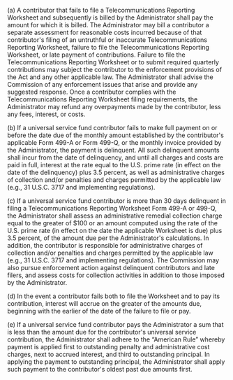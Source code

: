 (a) A contributor that fails to file a Telecommunications Reporting Worksheet and subsequently is billed by the Administrator shall pay the amount for which it is billed. The Administrator may bill a contributor a separate assessment for reasonable costs incurred because of that contributor's filing of an untruthful or inaccurate Telecommunications Reporting Worksheet, failure to file the Telecommunications Reporting Worksheet, or late payment of contributions. Failure to file the Telecommunications Reporting Worksheet or to submit required quarterly contributions may subject the contributor to the enforcement provisions of the Act and any other applicable law. The Administrator shall advise the Commission of any enforcement issues that arise and provide any suggested response. Once a contributor complies with the Telecommunications Reporting Worksheet filing requirements, the Administrator may refund any overpayments made by the contributor, less any fees, interest, or costs.

(b) If a universal service fund contributor fails to make full payment on or before the date due of the monthly amount established by the contributor's applicable Form 499-A or Form 499-Q, or the monthly invoice provided by the Administrator, the payment is delinquent. All such delinquent amounts shall incur from the date of delinquency, and until all charges and costs are paid in full, interest at the rate equal to the U.S. prime rate (in effect on the date of the delinquency) plus 3.5 percent, as well as administrative charges of collection and/or penalties and charges permitted by the applicable law (e.g., 31 U.S.C. 3717 and implementing regulations).

(c) If a universal service fund contributor is more than 30 days delinquent in filing a Telecommunications Reporting Worksheet Form 499-A or 499-Q, the Administrator shall assess an administrative remedial collection charge equal to the greater of $100 or an amount computed using the rate of the U.S. prime rate (in effect on the date the applicable Worksheet is due) plus 3.5 percent, of the amount due per the Administrator's calculations. In addition, the contributor is responsible for administrative charges of collection and/or penalties and charges permitted by the applicable law (e.g., 31 U.S.C. 3717 and implementing regulations). The Commission may also pursue enforcement action against delinquent contributors and late filers, and assess costs for collection activities in addition to those imposed by the Administrator.

(d) In the event a contributor fails both to file the Worksheet and to pay its contribution, interest will accrue on the greater of the amounts due, beginning with the earlier of the date of the failure to file or pay.

(e) If a universal service fund contributor pays the Administrator a sum that is less than the amount due for the contributor's universal service contribution, the Administrator shall adhere to the “American Rule” whereby payment is applied first to outstanding penalty and administrative cost charges, next to accrued interest, and third to outstanding principal. In applying the payment to outstanding principal, the Administrator shall apply such payment to the contributor's oldest past due amounts first.

